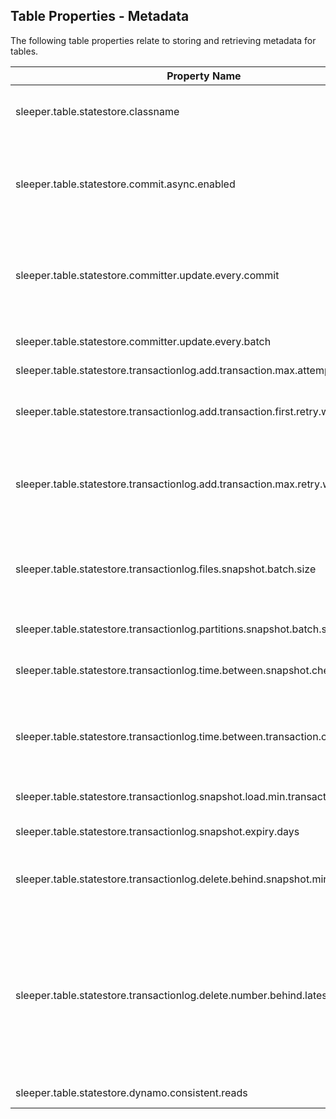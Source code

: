 ## Table Properties - Metadata

The following table properties relate to storing and retrieving metadata for tables.

| Property Name                                                                       | Description                                                                                                                                                                                                                                                                                                                                                                                                                                                                                                                                                                                                                                                                                                                                                                                                                                                                                                                                  | Default Value                    |
|-------------------------------------------------------------------------------------|----------------------------------------------------------------------------------------------------------------------------------------------------------------------------------------------------------------------------------------------------------------------------------------------------------------------------------------------------------------------------------------------------------------------------------------------------------------------------------------------------------------------------------------------------------------------------------------------------------------------------------------------------------------------------------------------------------------------------------------------------------------------------------------------------------------------------------------------------------------------------------------------------------------------------------------------|----------------------------------|
| sleeper.table.statestore.classname                                                  | The name of the class used for the state store. The default is DynamoDBTransactionLogStateStore. Options are:<br>DynamoDBTransactionLogStateStore<br>DynamoDBTransactionLogStateStoreNoSnapshots                                                                                                                                                                                                                                                                                                                                                                                                                                                                                                                                                                                                                                                                                                                                             | DynamoDBTransactionLogStateStore |
| sleeper.table.statestore.commit.async.enabled                                       | Overrides whether or not to apply state store updates asynchronously via the state store committer. Usually this is decided based on the state store implementation used by the Sleeper table, but other default behaviour can be set for the Sleeper instance.<br>This is separate from the properties that determine which state store updates will be done as asynchronous commits. Those properties will only be applied when asynchronous commits are enabled.                                                                                                                                                                                                                                                                                                                                                                                                                                                                          |                                  |
| sleeper.table.statestore.committer.update.every.commit                              | When using the transaction log state store, this sets whether to update from the transaction log before adding a transaction in the asynchronous state store committer.<br>If asynchronous commits are used for all or almost all state store updates, this can be false to avoid the extra queries.<br>If the state store is commonly updated directly outside of the asynchronous committer, this can be true to avoid conflicts and retries.                                                                                                                                                                                                                                                                                                                                                                                                                                                                                              | false                            |
| sleeper.table.statestore.committer.update.every.batch                               | When using the transaction log state store, this sets whether to update from the transaction log before adding a batch of transactions in the asynchronous state store committer.                                                                                                                                                                                                                                                                                                                                                                                                                                                                                                                                                                                                                                                                                                                                                            | true                             |
| sleeper.table.statestore.transactionlog.add.transaction.max.attempts                | The number of attempts to make when applying a transaction to the state store.                                                                                                                                                                                                                                                                                                                                                                                                                                                                                                                                                                                                                                                                                                                                                                                                                                                               | 10                               |
| sleeper.table.statestore.transactionlog.add.transaction.first.retry.wait.ceiling.ms | The maximum amount of time to wait before the first retry when applying a transaction to the state store. Full jitter will be applied so that the actual wait time will be a random period between 0 and this value. This ceiling will increase exponentially on further retries. See the below article.<br>https://aws.amazon.com/blogs/architecture/exponential-backoff-and-jitter/                                                                                                                                                                                                                                                                                                                                                                                                                                                                                                                                                        | 200                              |
| sleeper.table.statestore.transactionlog.add.transaction.max.retry.wait.ceiling.ms   | The maximum amount of time to wait before any retry when applying a transaction to the state store. Full jitter will be applied so that the actual wait time will be a random period between 0 and this value. This restricts the exponential increase of the wait ceiling while retrying the transaction. See the below article.<br>https://aws.amazon.com/blogs/architecture/exponential-backoff-and-jitter/                                                                                                                                                                                                                                                                                                                                                                                                                                                                                                                               | 30000                            |
| sleeper.table.statestore.transactionlog.files.snapshot.batch.size                   | The number of elements to include per Arrow record batch in a snapshot derived from the transaction log, of the state of files in a Sleeper table. Each file includes some number of references on different partitions. Each reference will count for one element in a record batch, but a file cannot currently be split between record batches. A record batch may contain more file references than this if a single file overflows the batch. A file with no references counts as one element.                                                                                                                                                                                                                                                                                                                                                                                                                                          | 1000                             |
| sleeper.table.statestore.transactionlog.partitions.snapshot.batch.size              | The number of partitions to include per Arrow record batch in a snapshot derived from the transaction log, of the state of partitions in a Sleeper table.                                                                                                                                                                                                                                                                                                                                                                                                                                                                                                                                                                                                                                                                                                                                                                                    | 1000                             |
| sleeper.table.statestore.transactionlog.time.between.snapshot.checks.seconds        | The number of seconds to wait after we've loaded a snapshot before looking for a new snapshot. This should relate to the rate at which new snapshots are created, configured in the instance property `sleeper.statestore.transactionlog.snapshot.creation.lambda.period.seconds`.                                                                                                                                                                                                                                                                                                                                                                                                                                                                                                                                                                                                                                                           | 60                               |
| sleeper.table.statestore.transactionlog.time.between.transaction.checks.ms          | The number of milliseconds to wait after we've updated from the transaction log before checking for new transactions. The state visible to an instance of the state store can be out of date by this amount. This can avoid excessive queries by the same process, but can result in unwanted behaviour when using multiple state store objects. When adding a new transaction to update the state, this will be ignored and the state will be brought completely up to date.                                                                                                                                                                                                                                                                                                                                                                                                                                                                | 0                                |
| sleeper.table.statestore.transactionlog.snapshot.load.min.transactions.ahead        | The minimum number of transactions that a snapshot must be ahead of the local state, before we load the snapshot instead of updating from the transaction log.                                                                                                                                                                                                                                                                                                                                                                                                                                                                                                                                                                                                                                                                                                                                                                               | 10                               |
| sleeper.table.statestore.transactionlog.snapshot.expiry.days                        | The number of days that transaction log snapshots remain in the snapshot store before being deleted.                                                                                                                                                                                                                                                                                                                                                                                                                                                                                                                                                                                                                                                                                                                                                                                                                                         | 2                                |
| sleeper.table.statestore.transactionlog.delete.behind.snapshot.min.age.minutes      | The minimum age in minutes of a snapshot in order to allow deletion of transactions leading up to it. When deleting old transactions, there's a chance that processes may still read transactions starting from an older snapshot. We need to avoid deletion of any transactions associated with a snapshot that may still be used as the starting point for reading the log.                                                                                                                                                                                                                                                                                                                                                                                                                                                                                                                                                                | 2                                |
| sleeper.table.statestore.transactionlog.delete.number.behind.latest.snapshot        | The minimum number of transactions that a transaction must be behind the latest snapshot before being deleted. This is the number of transactions that will be kept and protected from deletion, whenever old transactions are deleted. This includes the transaction that the latest snapshot was created against. Any transactions after the snapshot will never be deleted as they are still in active use.<br>This should be configured in relation to the property which determines whether a process will load the latest snapshot or instead seek through the transaction log, since we need to preserve transactions that may still be read:<br>sleeper.table.statestore.snapshot.load.min.transactions.ahead<br>The snapshot that will be considered the latest snapshot is configured by a property to set the minimum age for it to count for this:<br>sleeper.table.statestore.transactionlog.delete.behind.snapshot.min.age<br> | 200                              |
| sleeper.table.statestore.dynamo.consistent.reads                                    | This specifies whether queries and scans against DynamoDB tables used in the state stores are strongly consistent.                                                                                                                                                                                                                                                                                                                                                                                                                                                                                                                                                                                                                                                                                                                                                                                                                           | false                            |
